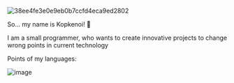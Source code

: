 ![38ee4fe3e0e9eb0b7ccfd4eca9ed2802](https://user-images.githubusercontent.com/102498343/160483266-2c967816-8657-4337-8e73-ebac07e0c6fa.gif)

So... my name is Kopkenoi! 🐛

I am a small programmer, who wants to create innovative projects to change wrong points in current technology

Points of my languages:

![image](https://user-images.githubusercontent.com/102498343/160484664-e1d3677f-6a51-4edf-be03-13ef318f6c47.png)
